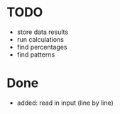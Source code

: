 TODO
====
- store data results
- run calculations
- find percentages
- find patterns

Done
====
- added: read in input (line by line)